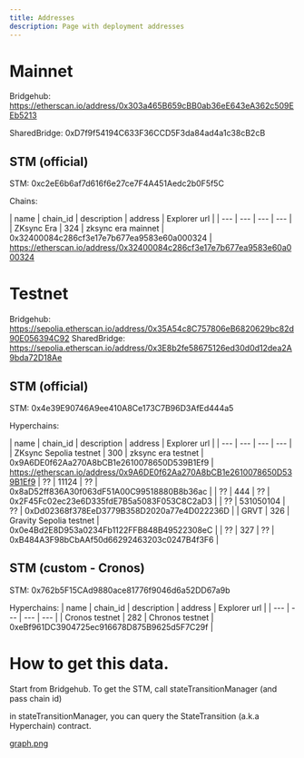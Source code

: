 ```yaml
---
title: Addresses
description: Page with deployment addresses
---
```


# Mainnet

Bridgehub: https://etherscan.io/address/0x303a465B659cBB0ab36eE643eA362c509EEb5213

SharedBridge: 0xD7f9f54194C633F36CCD5F3da84ad4a1c38cB2cB

## STM (official)
STM: 0xc2eE6b6af7d616f6e27ce7F4A451Aedc2b0F5f5C

Chains:

| name | chain_id  |  description   | address  | Explorer url |
| --- | --- | --- | --- |
| ZKsync Era | 324 | zksync era mainnet | 0x32400084c286cf3e17e7b677ea9583e60a000324 | https://etherscan.io/address/0x32400084c286cf3e17e7b677ea9583e60a000324



# Testnet


Bridgehub:  https://sepolia.etherscan.io/address/0x35A54c8C757806eB6820629bc82d90E056394C92
SharedBridge: https://sepolia.etherscan.io/address/0x3E8b2fe58675126ed30d0d12dea2A9bda72D18Ae

## STM (official)
STM: 0x4e39E90746A9ee410A8Ce173C7B96D3AfEd444a5

Hyperchains:

| name | chain_id  |  description   | address  | Explorer url |
| --- | --- | --- | --- |
| ZKsync Sepolia testnet  | 300 | zksync era testnet | 0x9A6DE0f62Aa270A8bCB1e2610078650D539B1Ef9 | https://etherscan.io/address/0x9A6DE0f62Aa270A8bCB1e2610078650D539B1Ef9
| ?? | 11124 | ?? | 0x8aD52ff836A30f063dF51A00C99518880B8b36ac |
| ?? | 444 | ?? | 0x2F45Fc02ec23e6D335fdE7B5a5083F053C8C2aD3 |
| ?? | 531050104 | ?? | 0xDd02368f378EeD3779B358D2020a77e4D022236D |
| GRVT | 326 | Gravity Sepolia testnet | 0x0e4Bd2E8D953a0234Fb1122FFB848B49522308eC |
| ?? | 327 | ?? | 0xB484A3F98bCbAAf50d66292463203c0247B4f3F6 |


## STM (custom - Cronos)
STM: 0x762b5F15CAd9880ace81776f9046d6a52DD67a9b

Hyperchains:
| name | chain_id  |  description   | address  | Explorer url |
| --- | --- | --- | --- |
| Cronos testnet  | 282 | Chronos testnet | 0xeBf961DC3904725ec916678D875B9625d5F7C29f |



# How to get this data.

Start from Bridgehub.
To get the STM, call stateTransitionManager (and pass chain id)

in stateTransitionManager, you can query the StateTransition (a.k.a Hyperchain) contract.

[graph.png](graph.png)
